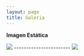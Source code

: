 ```yaml
---
layout: page
title: Galeria
---
```


**Imagen Estática**

<img src="\assets\lib\image\github.png">
-----------------------
<img src="\assets\lib\image\python.png">

